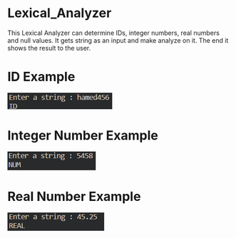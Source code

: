 # Lexical_Analyzer
This Lexical Analyzer can determine IDs, integer numbers, real numbers and null values. It gets string as an input and make analyze on it. The end it shows the result to the user.

# ID Example
![alt_text](https://github.com/hamed-alemoni/Lexical_Analyzer/blob/main/id_example.png)
# Integer Number Example
![alt_text](https://github.com/hamed-alemoni/Lexical_Analyzer/blob/main/number_example.png)
# Real Number Example
![alt_text](https://github.com/hamed-alemoni/Lexical_Analyzer/blob/main/real_example.png)
